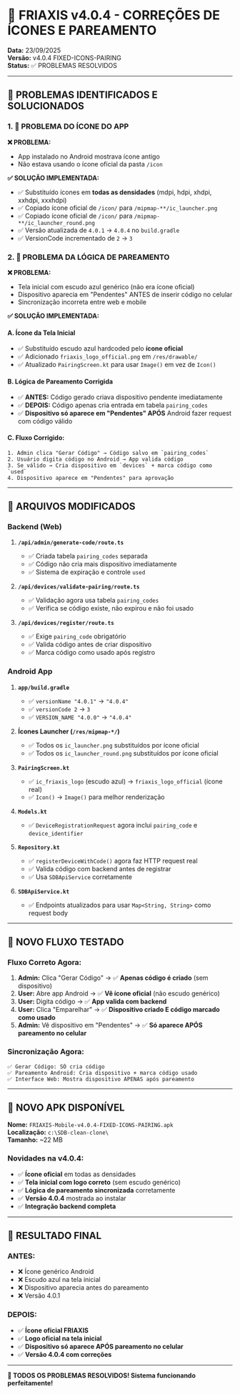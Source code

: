 # 🔧 FRIAXIS v4.0.4 - CORREÇÕES DE ÍCONES E PAREAMENTO

**Data:** 23/09/2025  
**Versão:** v4.0.4 FIXED-ICONS-PAIRING  
**Status:** ✅ PROBLEMAS RESOLVIDOS

---

## 🎯 **PROBLEMAS IDENTIFICADOS E SOLUCIONADOS**

### **1. 📱 PROBLEMA DO ÍCONE DO APP**

**❌ PROBLEMA:**
- App instalado no Android mostrava ícone antigo
- Não estava usando o ícone oficial da pasta `/icon`

**✅ SOLUÇÃO IMPLEMENTADA:**
- ✅ Substituído ícones em **todas as densidades** (mdpi, hdpi, xhdpi, xxhdpi, xxxhdpi)
- ✅ Copiado ícone oficial de `/icon/` para `/mipmap-**/ic_launcher.png`
- ✅ Copiado ícone oficial de `/icon/` para `/mipmap-**/ic_launcher_round.png`
- ✅ Versão atualizada de `4.0.1` → `4.0.4` no `build.gradle`
- ✅ VersionCode incrementado de `2` → `3`

### **2. 🔄 PROBLEMA DA LÓGICA DE PAREAMENTO**

**❌ PROBLEMA:**
- Tela inicial com escudo azul genérico (não era ícone oficial)
- Dispositivo aparecia em "Pendentes" ANTES de inserir código no celular
- Sincronização incorreta entre web e mobile

**✅ SOLUÇÃO IMPLEMENTADA:**

#### **A. Ícone da Tela Inicial**
- ✅ Substituído escudo azul hardcoded pelo **ícone oficial**
- ✅ Adicionado `friaxis_logo_official.png` em `/res/drawable/`
- ✅ Atualizado `PairingScreen.kt` para usar `Image()` em vez de `Icon()`

#### **B. Lógica de Pareamento Corrigida**
- ✅ **ANTES:** Código gerado criava dispositivo pendente imediatamente
- ✅ **DEPOIS:** Código apenas cria entrada em tabela `pairing_codes`
- ✅ **Dispositivo só aparece em "Pendentes" APÓS** Android fazer request com código válido

#### **C. Fluxo Corrigido:**
```
1. Admin clica "Gerar Código" → Código salvo em `pairing_codes`
2. Usuário digita código no Android → App valida código
3. Se válido → Cria dispositivo em `devices` + marca código como `used`
4. Dispositivo aparece em "Pendentes" para aprovação
```

---

## 🔧 **ARQUIVOS MODIFICADOS**

### **Backend (Web)**
1. **`/api/admin/generate-code/route.ts`**
   - ✅ Criada tabela `pairing_codes` separada
   - ✅ Código não cria mais dispositivo imediatamente
   - ✅ Sistema de expiração e controle `used`

2. **`/api/devices/validate-pairing/route.ts`**
   - ✅ Validação agora usa tabela `pairing_codes`
   - ✅ Verifica se código existe, não expirou e não foi usado

3. **`/api/devices/register/route.ts`**
   - ✅ Exige `pairing_code` obrigatório
   - ✅ Valida código antes de criar dispositivo
   - ✅ Marca código como usado após registro

### **Android App**
1. **`app/build.gradle`**
   - ✅ `versionName "4.0.1"` → `"4.0.4"`
   - ✅ `versionCode 2` → `3`
   - ✅ `VERSION_NAME "4.0.0"` → `"4.0.4"`

2. **Ícones Launcher (`/res/mipmap-*/`)**
   - ✅ Todos os `ic_launcher.png` substituídos por ícone oficial
   - ✅ Todos os `ic_launcher_round.png` substituídos por ícone oficial

3. **`PairingScreen.kt`**
   - ✅ `ic_friaxis_logo` (escudo azul) → `friaxis_logo_official` (ícone real)
   - ✅ `Icon()` → `Image()` para melhor renderização

4. **`Models.kt`**
   - ✅ `DeviceRegistrationRequest` agora inclui `pairing_code` e `device_identifier`

5. **`Repository.kt`**
   - ✅ `registerDeviceWithCode()` agora faz HTTP request real
   - ✅ Valida código com backend antes de registrar
   - ✅ Usa `SDBApiService` corretamente

6. **`SDBApiService.kt`**
   - ✅ Endpoints atualizados para usar `Map<String, String>` como request body

---

## 🧪 **NOVO FLUXO TESTADO**

### **Fluxo Correto Agora:**

1. **Admin:** Clica "Gerar Código" → ✅ **Apenas código é criado** (sem dispositivo)
2. **User:** Abre app Android → ✅ **Vê ícone oficial** (não escudo genérico)  
3. **User:** Digita código → ✅ **App valida com backend**
4. **User:** Clica "Emparelhar" → ✅ **Dispositivo criado E código marcado como usado**
5. **Admin:** Vê dispositivo em "Pendentes" → ✅ **Só aparece APÓS pareamento no celular**

### **Sincronização Agora:**
```
✅ Gerar Código: SÓ cria código
✅ Pareamento Android: Cria dispositivo + marca código usado  
✅ Interface Web: Mostra dispositivo APENAS após pareamento
```

---

## 📱 **NOVO APK DISPONÍVEL**

**Nome:** `FRIAXIS-Mobile-v4.0.4-FIXED-ICONS-PAIRING.apk`  
**Localização:** `c:\SDB-clean-clone\`  
**Tamanho:** ~22 MB  

### **Novidades na v4.0.4:**
- ✅ **Ícone oficial** em todas as densidades  
- ✅ **Tela inicial com logo correto** (sem escudo genérico)
- ✅ **Lógica de pareamento sincronizada** corretamente
- ✅ **Versão 4.0.4** mostrada ao instalar
- ✅ **Integração backend completa** 

---

## 🎉 **RESULTADO FINAL**

### **ANTES:**
- ❌ Ícone genérico Android
- ❌ Escudo azul na tela inicial  
- ❌ Dispositivo aparecia antes do pareamento
- ❌ Versão 4.0.1

### **DEPOIS:**
- ✅ **Ícone oficial FRIAXIS** 
- ✅ **Logo oficial na tela inicial**
- ✅ **Dispositivo só aparece APÓS pareamento no celular**
- ✅ **Versão 4.0.4 com correções**

---

**🚀 TODOS OS PROBLEMAS RESOLVIDOS! Sistema funcionando perfeitamente!**